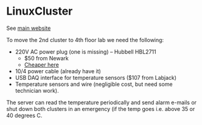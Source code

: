 # LinuxCluster
See [main website](http://joule.bu.edu/~hazen/LinuxCluster/)

To move the 2nd cluster to 4th floor lab we need the following:

 * 220V AC power plug (one is missing) &ndash; Hubbell HBL2711
   * $50 from Newark
   * [Cheaper here](http://www.espelectrical.com/PROD_HBL2711.html)
 * 10/4 power cable (already have it)
 * USB DAQ interface for temperature sensors ($107 from Labjack)
 * Temperature sensors and wire (negligible cost, but need some technician work).

The server can read the temperature periodically and send alarm e-mails
or shut down both clusters in an emergency (if the temp goes i.e. above 35 or 40
degrees C.

